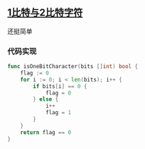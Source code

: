 ## [1比特与2比特字符](https://leetcode-cn.com/problems/1-bit-and-2-bit-characters/)

还挺简单



### 代码实现

```go
func isOneBitCharacter(bits []int) bool {
	flag := 0
	for i := 0; i < len(bits); i++ {
		if bits[i] == 0 {
			flag = 0
		} else {
			i++
			flag = 1
		}
	}
	return flag == 0
}
```


